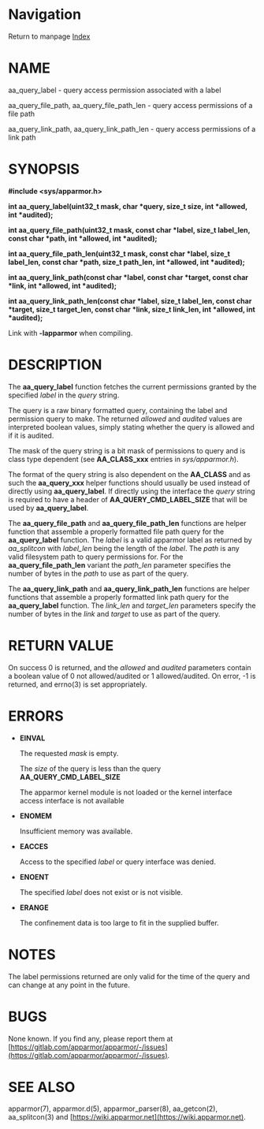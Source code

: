 # Navigation
Return to manpage [Index](ManPages)


# NAME

aa\_query\_label - query access permission associated with a label

aa\_query\_file\_path, aa\_query\_file\_path\_len - query access permissions of a file path

aa\_query\_link\_path, aa\_query\_link\_path\_len - query access permissions of a link path

# SYNOPSIS

**#include &lt;sys/apparmor.h>**

**int aa\_query\_label(uint32\_t mask, char \*query, size\_t size, int \*allowed, int \*audited);**

**int aa\_query\_file\_path(uint32\_t mask, const char \*label, size\_t label\_len, const char \*path, int \*allowed, int \*audited);**

**int aa\_query\_file\_path\_len(uint32\_t mask, const char \*label, size\_t label\_len, const char \*path, size\_t path\_len, int \*allowed, int \*audited);**

**int aa\_query\_link\_path(const char \*label, const char \*target, const char \*link, int \*allowed, int \*audited);**

**int aa\_query\_link\_path\_len(const char \*label, size\_t label\_len, const char \*target, size\_t target\_len, const char \*link, size\_t link\_len, int \*allowed, int \*audited);**

Link with **-lapparmor** when compiling.

# DESCRIPTION

The **aa\_query\_label** function fetches the current permissions granted by the
specified _label_ in the _query_ string.

The query is a raw binary formatted query, containing the label and
permission query to make. The returned _allowed_ and _audited_ values are
interpreted boolean values, simply stating whether the query is allowed and
if it is audited.

The mask of the query string is a bit mask of permissions to query and is
class type dependent (see **AA\_CLASS\_xxx** entries in _sys/apparmor.h_).

The format of the query string is also dependent on the **AA\_CLASS** and as
such the **aa\_query\_xxx** helper functions should usually be used instead
of directly using **aa\_query\_label**. If directly using the interface the
_query_ string is required to have a header of **AA\_QUERY\_CMD\_LABEL\_SIZE**
that will be used by **aa\_query\_label**.

The **aa\_query\_file\_path** and **aa\_query\_file\_path\_len** functions are helper
function that assemble a properly formatted file path query for the
**aa\_query\_label** function. The _label_ is a valid apparmor label as
returned by _aa\_splitcon_ with _label\_len_ being the length of the _label_.
The _path_ is any valid filesystem path to query permissions for. For the
**aa\_query\_file\_path\_len** variant the _path\_len_ parameter specifies the
number of bytes in the _path_ to use as part of the query.

The **aa\_query\_link\_path** and **aa\_query\_link\_path\_len** functions are helper
functions that assemble a properly formatted link path query for the
**aa\_query\_label** function. The _link\_len_ and _target\_len_ parameters
specify the number of bytes in the _link_ and _target_ to use as part of
the query.

# RETURN VALUE

On success 0 is returned, and the _allowed_ and _audited_ parameters
contain a boolean value of 0 not allowed/audited or 1 allowed/audited. On
error, -1 is returned, and errno(3) is set appropriately.

# ERRORS

- **EINVAL**

    The requested _mask_ is empty.

    The _size_ of the query is less than the query **AA\_QUERY\_CMD\_LABEL\_SIZE**

    The apparmor kernel module is not loaded or the kernel interface access
    interface is not available

- **ENOMEM**

    Insufficient memory was available.

- **EACCES**

    Access to the specified _label_ or query interface was denied.

- **ENOENT**

    The specified _label_ does not exist or is not visible.

- **ERANGE**

    The confinement data is too large to fit in the supplied buffer.

# NOTES

The label permissions returned are only valid for the time of the
query and can change at any point in the future.

# BUGS

None known. If you find any, please report them at
[https://gitlab.com/apparmor/apparmor/-/issues](https://gitlab.com/apparmor/apparmor/-/issues).

# SEE ALSO

apparmor(7), apparmor.d(5), apparmor\_parser(8), aa\_getcon(2), aa\_splitcon(3)
and [https://wiki.apparmor.net](https://wiki.apparmor.net).
